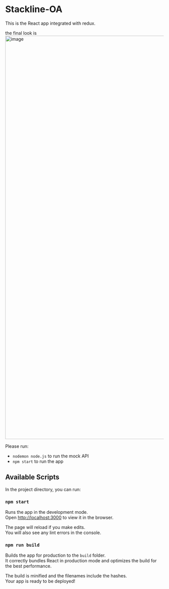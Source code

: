 # Stackline-OA
This is the React app integrated with redux. 

the final look is <img width="1280" alt="image" src="https://github.com/JessieLDR/stackline-oa/assets/72639334/924f2c43-0b76-4058-9d1e-09cac91b021d">

<p>Please run:</p>
<ul>
  <li><code>nodemon node.js</code> to run the mock API</li>
  <li><code>npm start</code> to run the app</li>
</ul>

## Available Scripts

In the project directory, you can run:

### `npm start`

Runs the app in the development mode.\
Open [http://localhost:3000](http://localhost:3000) to view it in the browser.

The page will reload if you make edits.\
You will also see any lint errors in the console.

### `npm run build`

Builds the app for production to the `build` folder.\
It correctly bundles React in production mode and optimizes the build for the best performance.

The build is minified and the filenames include the hashes.\
Your app is ready to be deployed!
